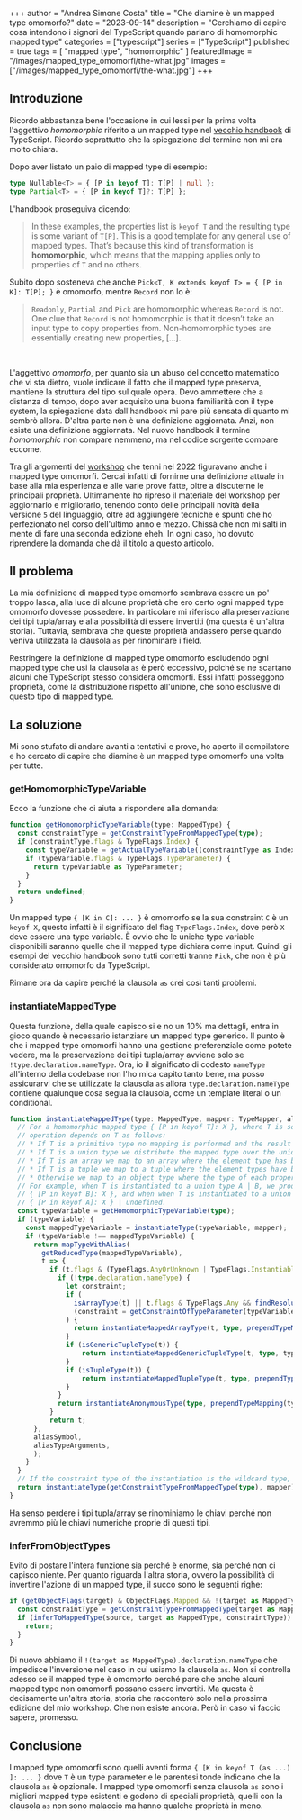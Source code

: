 +++
author = "Andrea Simone Costa"
title = "Che diamine è un mapped type omomorfo?"
date = "2023-09-14"
description = "Cerchiamo di capire cosa intendono i signori del TypeScript quando parlano di homomorphic mapped type"
categories = ["typescript"]
series = ["TypeScript"]
published = true
tags = [
    "mapped type",
    "homomorphic"
]
featuredImage = "/images/mapped_type_omomorfi/the-what.jpg"
images = ["/images/mapped_type_omomorfi/the-what.jpg"]
+++

## Introduzione

Ricordo abbastanza bene l'occasione in cui lessi per la prima volta l'aggettivo _homomorphic_ riferito a un mapped type nel [vecchio handbook](https://www.typescriptlang.org/docs/handbook/advanced-types.html) di TypeScript. Ricordo soprattutto che la spiegazione del termine non mi era molto chiara.

Dopo aver listato un paio di mapped type di esempio:

```ts
type Nullable<T> = { [P in keyof T]: T[P] | null };
type Partial<T> = { [P in keyof T]?: T[P] };
```

L'handbook proseguiva dicendo:

> In these examples, the properties list is `keyof T` and the resulting type is some variant of `T[P]`. This is a good template for any general use of mapped types. That’s because this kind of transformation is __homomorphic__, which means that the mapping applies only to properties of `T` and no others.

Subito dopo sosteneva che anche `Pick<T, K extends keyof T> = { [P in K]: T[P]; }` è omomorfo, mentre `Record` non lo è:

> `Readonly`, `Partial` and `Pick` are homomorphic whereas `Record` is not. One clue that `Record` is not homomorphic is that it doesn’t take an input type to copy properties from. Non-homomorphic types are essentially creating new properties, [...].

&nbsp;

L'aggettivo _omomorfo_, per quanto sia un abuso del concetto matematico che vi sta dietro, vuole indicare il fatto che il mapped type preserva, mantiene la struttura del tipo sul quale opera. Devo ammettere che a distanza di tempo, dopo aver acquisito una buona familiarità con il type system, la spiegazione data dall'handbook mi pare più sensata di quanto mi sembrò allora. D'altra parte non è una definizione aggiornata. Anzi, non esiste una definizione aggiornata. Nel nuovo handbook il termine _homomorphic_ non compare nemmeno, ma nel codice sorgente compare eccome.

Tra gli argomenti del [workshop](https://www.eventbrite.it/e/biglietti-advanced-typescript-il-workshop-con-andrea-simone-costa-348278358947) che tenni nel 2022 figuravano anche i mapped type omomorfi. Cercai infatti di fornirne una definizione attuale in base alla mia esperienza e alle varie prove fatte, oltre a discuterne le principali proprietà. Ultimamente ho ripreso il materiale del workshop per aggiornarlo e migliorarlo, tenendo conto delle principali novità della versione `5` del linguaggio, oltre ad aggiungere tecniche e spunti che ho perfezionato nel corso dell'ultimo anno e mezzo. Chissà che non mi salti in mente di fare una seconda edizione eheh. In ogni caso, ho dovuto riprendere la domanda che dà il titolo a questo articolo.

## Il problema

La mia definizione di mapped type omomorfo sembrava essere un po' troppo lasca, alla luce di alcune proprietà che ero certo ogni mapped type omomorfo dovesse possedere. In particolare mi riferisco alla preservazione dei tipi tupla/array e alla possibilità di essere invertiti (ma questa è un'altra storia). Tuttavia, sembrava che queste proprietà andassero perse quando veniva utilizzata la clausola `as` per rinominare i field.

Restringere la definizione di mapped type omomorfo escludendo ogni mapped type che usi la clausola `as` è però eccessivo, poiché se ne scartano alcuni che TypeScript stesso considera omomorfi. Essi infatti posseggono proprietà, come la distribuzione rispetto all'unione, che sono esclusive di questo tipo di mapped type.

## La soluzione

Mi sono stufato di andare avanti a tentativi e prove, ho aperto il compilatore e ho cercato di capire che diamine è un mapped type omomorfo una volta per tutte.

### getHomomorphicTypeVariable

Ecco la funzione che ci aiuta a rispondere alla domanda:

```ts
function getHomomorphicTypeVariable(type: MappedType) {
  const constraintType = getConstraintTypeFromMappedType(type);
  if (constraintType.flags & TypeFlags.Index) {
    const typeVariable = getActualTypeVariable((constraintType as IndexType).type);
    if (typeVariable.flags & TypeFlags.TypeParameter) {
      return typeVariable as TypeParameter;
    }
  }
  return undefined;
}
```

Un mapped type `{ [K in C]: ... }` è omomorfo se la sua constraint `C` è un `keyof X`, questo infatti è il significato del flag `TypeFlags.Index`, dove però `X` deve essere una type variable. È ovvio che le uniche type variable disponibili saranno quelle che il mapped type dichiara come input. Quindi gli esempi del vecchio handbook sono tutti corretti tranne `Pick`, che non è più considerato omomorfo da TypeScript.

Rimane ora da capire perché la clausola `as` crei così tanti problemi.

### instantiateMappedType

Questa funzione, della quale capisco si e no un 10% ma dettagli, entra in gioco quando è necessario istanziare un mapped type generico. Il punto è che i mapped type omomorfi hanno una gestione preferenziale come potete vedere, ma la preservazione dei tipi tupla/array avviene solo se `!type.declaration.nameType`. Ora, io il significato di codesto `nameType` all'interno della codebase non l'ho mica capito tanto bene, ma posso assicurarvi che se utilizzate la clausola `as` allora `type.declaration.nameType` contiene qualunque cosa segua la clausola, come un template literal o un conditional.

```ts
function instantiateMappedType(type: MappedType, mapper: TypeMapper, aliasSymbol?: Symbol, aliasTypeArguments?: readonly Type[]): Type {
  // For a homomorphic mapped type { [P in keyof T]: X }, where T is some type variable, the mapping
  // operation depends on T as follows:
  // * If T is a primitive type no mapping is performed and the result is simply T.
  // * If T is a union type we distribute the mapped type over the union.
  // * If T is an array we map to an array where the element type has been transformed.
  // * If T is a tuple we map to a tuple where the element types have been transformed.
  // * Otherwise we map to an object type where the type of each property has been transformed.
  // For example, when T is instantiated to a union type A | B, we produce { [P in keyof A]: X } |
  // { [P in keyof B]: X }, and when when T is instantiated to a union type A | undefined, we produce
  // { [P in keyof A]: X } | undefined.
  const typeVariable = getHomomorphicTypeVariable(type);
  if (typeVariable) {
    const mappedTypeVariable = instantiateType(typeVariable, mapper);
    if (typeVariable !== mappedTypeVariable) {
      return mapTypeWithAlias(
        getReducedType(mappedTypeVariable),
        t => {
          if (t.flags & (TypeFlags.AnyOrUnknown | TypeFlags.InstantiableNonPrimitive | TypeFlags.Object | TypeFlags.Intersection) && t !== wildcardType && !isErrorType(t)) {
            if (!type.declaration.nameType) {
              let constraint;
              if (
                isArrayType(t) || t.flags & TypeFlags.Any && findResolutionCycleStartIndex(typeVariable, TypeSystemPropertyName.ImmediateBaseConstraint) < 0 &&
                (constraint = getConstraintOfTypeParameter(typeVariable)) && everyType(constraint, isArrayOrTupleType)
              ) {
                return instantiateMappedArrayType(t, type, prependTypeMapping(typeVariable, t, mapper));
              }
              if (isGenericTupleType(t)) {
                  return instantiateMappedGenericTupleType(t, type, typeVariable, mapper);
              }
              if (isTupleType(t)) {
                  return instantiateMappedTupleType(t, type, prependTypeMapping(typeVariable, t, mapper));
              }
            }
            return instantiateAnonymousType(type, prependTypeMapping(typeVariable, t, mapper));
          }
          return t;
      },
      aliasSymbol,
      aliasTypeArguments,
      );
    }
  }
  // If the constraint type of the instantiation is the wildcard type, return the wildcard type.
  return instantiateType(getConstraintTypeFromMappedType(type), mapper) === wildcardType ? wildcardType : instantiateAnonymousType(type, mapper, aliasSymbol, aliasTypeArguments);
}
```

Ha senso perdere i tipi tupla/array se rinominiamo le chiavi perché non avremmo più le chiavi numeriche proprie di questi tipi.

### inferFromObjectTypes

Evito di postare l'intera funzione sia perché è enorme, sia perché non ci capisco niente. Per quanto riguarda l'altra storia, ovvero la possibilità di invertire l'azione di un mapped type, il succo sono le seguenti righe:

```ts
if (getObjectFlags(target) & ObjectFlags.Mapped && !(target as MappedType).declaration.nameType) {
  const constraintType = getConstraintTypeFromMappedType(target as MappedType);
  if (inferToMappedType(source, target as MappedType, constraintType)) {
    return;
  }
}
```

Di nuovo abbiamo il `!(target as MappedType).declaration.nameType` che impedisce l'inversione nel caso in cui usiamo la clausola `as`. Non si controlla adesso se il mapped type è omomorfo perché pare che anche alcuni mapped type non omomorfi possano essere invertiti. Ma questa è decisamente un'altra storia, storia che racconterò solo nella prossima edizione del mio workshop. Che non esiste ancora. Però in caso vi faccio sapere, promesso.

## Conclusione

I mapped type omomorfi sono quelli aventi forma `{ [K in keyof T (as ...) ]: ... }` dove `T` è un type parameter e le parentesi tonde indicano che la clausola `as` è opzionale. I mapped type omomorfi senza clausola `as` sono i migliori mapped type esistenti e godono di speciali proprietà, quelli con la clausola `as` non sono malaccio ma hanno qualche proprietà in meno.